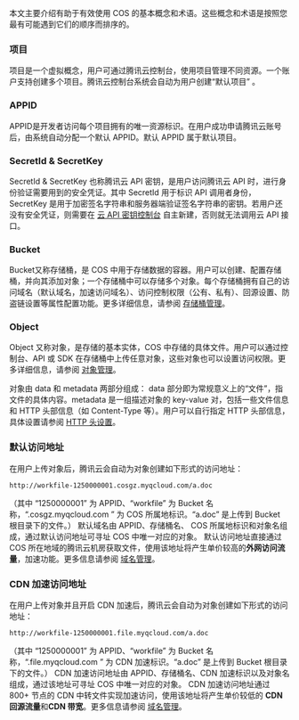 本文主要介绍有助于有效使用 COS 的基本概念和术语。这些概念和术语是按照您最有可能遇到它们的顺序而排序的。
### 项目
项目是一个虚拟概念，用户可通过腾讯云控制台，使用项目管理不同资源。一个账户支持创建多个项目。腾讯云控制台系统会自动为用户创建“默认项目” 。
### APPID
APPID是开发者访问每个项目拥有的唯一资源标识。在用户成功申请腾讯云账号后，由系统自动分配一个默认 APPID。默认 APPID 属于默认项目。
### SecretId & SecretKey
SecretId & SecretKey 也称腾讯云 API 密钥，是用户访问腾讯云 API 时，进行身份验证需要用到的安全凭证。其中 SecretId 用于标识 API 调用者身份，SecretKey 是用于加密签名字符串和服务器端验证签名字符串的密钥。若用户还没有安全凭证，则需要在 [云 API 密钥控制台](https://console.qcloud.com/capi) 自主新建，否则就无法调用云 API 接口。
### Bucket
Bucket又称存储桶，是 COS 中用于存储数据的容器。用户可以创建、配置存储桶，并向其添加对象；一个存储桶中可以存储多个对象。每个存储桶拥有自己的访问域名（默认域名，加速访问域名）、访问控制权限（公有、私有）、回源设置、防盗链设置等属性配置功能。更多详细信息，请参阅 [存储桶管理](https://www.qcloud.com/document/product/436/6244)。
### Object
Object 又称对象，是存储的基本实体，COS 中存储的具体文件。用户可以通过控制台、API 或 SDK 在存储桶中上传任意对象，这些对象也可以设置访问权限。更多详细信息，请参阅 [对象管理](https://www.qcloud.com/document/product/436/6254)。

对象由 data 和 metadata 两部分组成：
data 部分即为常规意义上的“文件”，指文件的具体内容。metadata 是一组描述对象的 key-value 对，包括一些文件信息和 HTTP 头部信息（如 Content-Type 等）。用户可以自行指定 HTTP 头部信息，具体设置请参阅 [HTTP 头设置](/doc/product/436/6258)。
### 默认访问地址
在用户上传对象后，腾讯云会自动为对象创建如下形式的访问地址：
```
http://workfile-1250000001.cosgz.myqcloud.com/a.doc
```

（其中 “1250000001” 为 APPID、“workfile” 为 Bucket 名称，“.cosgz.myqcloud.com ” 为 COS 所属地标识。“a.doc” 是上传到 Bucket 根目录下的文件。）
默认域名由 APPID、存储桶名、 COS 所属地标识和对象名组成，通过默认访问地址可寻址 COS 中唯一对应的对象。
默认访问地址直接通过 COS 所在地域的腾讯云机房获取文件，使用该地址将产生单价较高的**外网访问流量**，加速功能。更多信息请参阅 [域名管理](/doc/product/436/6252)。

### CDN 加速访问地址
在用户上传对象并且开启 CDN 加速后，腾讯云会自动为对象创建如下形式的访问地址：
```
http://workfile-1250000001.file.myqcloud.com/a.doc
```
（其中 “1250000001” 为 APPID、“workfile” 为 Bucket 名称，“.file.myqcloud.com ” 为 CDN 加速标识。“a.doc” 是上传到 Bucket 根目录下的文件。）
CDN 加速访问地址由 APPID、存储桶名、CDN 加速标识以及对象名组成，通过该地址可寻址 COS 中唯一对应的对象。
CDN 加速访问地址通过 800+ 节点的 CDN 中转文件实现加速访问，使用该地址将产生单价较低的 **CDN 回源流量**和**CDN 带宽**。更多信息请参阅 [域名管理](/doc/product/436/6252)。
